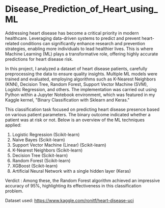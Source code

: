 # Disease_Prediction_of_Heart_using_ML
Addressing heart disease has become a critical priority in modern healthcare. Leveraging data-driven systems to predict and prevent heart-related conditions can significantly enhance research and prevention strategies, enabling more individuals to lead healthier lives. This is where Machine Learning (ML) plays a transformative role, offering highly accurate predictions for heart disease risk.

In this project, I analyzed a dataset of heart disease patients, carefully preprocessing the data to ensure quality insights. Multiple ML models were trained and evaluated, employing algorithms such as K-Nearest Neighbors (KNN), Decision Tree, Random Forest, Support Vector Machine (SVM), Logistic Regression, and others. The implementation was carried out using Python within a Jupyter Notebook environment, which was featured in my Kaggle kernel, "Binary Classification with Sklearn and Keras."

This classification task focused on predicting heart disease presence based on various patient parameters. The binary outcome indicated whether a patient was at risk or not. Below is an overview of the ML techniques applied:

1. Logistic Regression (Scikit-learn)
2. Naive Bayes (Scikit-learn)
3. Support Vector Machine (Linear) (Scikit-learn)
4. K-Nearest Neighbors (Scikit-learn)
5. Decision Tree (Scikit-learn)
6. Random Forest (Scikit-learn)
7. XGBoost (Scikit-learn)
8. Artificial Neural Network with a single hidden layer (Keras)
   
Verdict : Among these, the Random Forest algorithm achieved an impressive accuracy of 95%, highlighting its effectiveness in this classification problem.

Dataset used: https://www.kaggle.com/ronitf/heart-disease-uci

